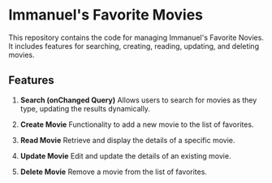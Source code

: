 # Immanuel's Favorite Movies

This repository contains the code for managing Immanuel's Favorite Novies. It includes features for searching, creating, reading, updating, and deleting movies.

## Features

1. **Search (onChanged Query)**
   Allows users to search for movies as they type, updating the results dynamically.

2. **Create Movie**
   Functionality to add a new movie to the list of favorites.

3. **Read Movie**
   Retrieve and display the details of a specific movie.

4. **Update Movie**
   Edit and update the details of an existing movie.

5. **Delete Movie**
   Remove a movie from the list of favorites.

